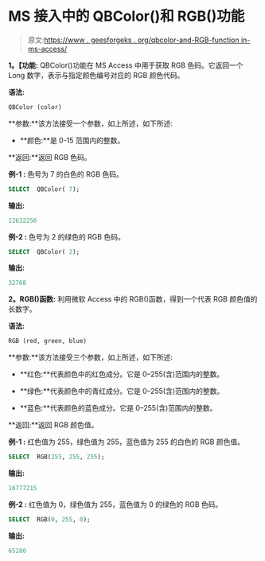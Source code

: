 # MS 接入中的 QBColor()和 RGB()功能

> 原文:[https://www . geesforgeks . org/qbcolor-and-RGB-function in-ms-access/](https://www.geeksforgeeks.org/qbcolor-and-rgb-function-in-ms-access/)

**1。【功能:**
QBColor()功能在 MS Access 中用于获取 RGB 色码。它返回一个 Long 数字，表示与指定颜色编号对应的 RGB 颜色代码。

**语法:**

```sql
QBColor (color)
```

**参数:**该方法接受一个参数，如上所述，如下所述:

*   **颜色:**是 0-15 范围内的整数。

**返回:**返回 RGB 色码。

**例-1 :** 色号为 7 的白色的 RGB 色码。

```sql
SELECT  QBColor( 7);
```

**输出:**

```sql
12632256 
```

**例-2 :** 色号为 2 的绿色的 RGB 色码。

```sql
SELECT  QBColor( 2);
```

**输出:**

```sql
32768 
```

**2。RGB()函数:**
利用微软 Access 中的 RGB()函数，得到一个代表 RGB 颜色值的长数字。

**语法:**

```sql
RGB (red, green, blue)
```

**参数:**该方法接受三个参数，如上所述，如下所述:

*   **红色:**代表颜色中的红色成分。它是 0–255(含)范围内的整数。

*   **绿色:**代表颜色中的青红成分。它是 0–255(含)范围内的整数。

*   **蓝色:**代表颜色的蓝色成分。它是 0–255(含)范围内的整数。

**返回:**返回 RGB 颜色值。

**例-1 :** 红色值为 255，绿色值为 255，蓝色值为 255 的白色的 RGB 颜色值。

```sql
SELECT  RGB(255, 255, 255);
```

**输出:**

```sql
16777215 
```

**例-2 :** 红色值为 0，绿色值为 255，蓝色值为 0 的绿色的 RGB 色码。

```sql
SELECT  RGB(0, 255, 0);
```

**输出:**

```sql
65280 
```